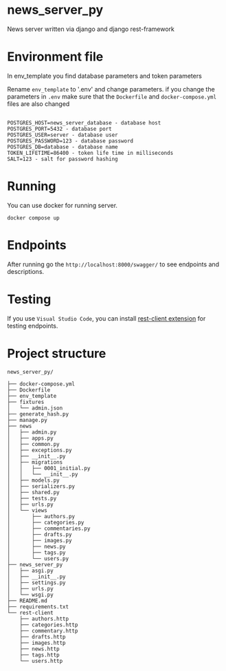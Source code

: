 # news_server_py
News server written via django and django rest-framework

# Environment file
In  env_template you find database parameters and token parameters

Rename `env_template` to '.env' and change parameters. if you change the parameters in `.env` make sure that the `Dockerfile` and `docker-compose.yml` files are also changed

##

    POSTGRES_HOST=news_server_database - database host 
    POSTGRES_PORT=5432 - database port
    POSTGRES_USER=server - database user
    POSTGRES_PASSWORD=123 - database password
    POSTGRES_DB=database - database name
    TOKEN_LIFETIME=86400 - token life time in milliseconds
    SALT=123 - salt for password hashing

# Running

You can use docker for running server.

    docker compose up

# Endpoints
After running go the `http://localhost:8000/swagger/` to see endpoints and descriptions.

# Testing
If you use `Visual Studio Code`, you can install [rest-client extension](https://marketplace.visualstudio.com/items?itemName=humao.rest-client) for testing endpoints.

# Project structure

    news_server_py/

    ├── docker-compose.yml
    ├── Dockerfile
    ├── env_template
    ├── fixtures
    │   └── admin.json
    ├── generate_hash.py
    ├── manage.py
    ├── news
    │   ├── admin.py
    │   ├── apps.py
    │   ├── common.py
    │   ├── exceptions.py
    │   ├── __init__.py
    │   ├── migrations
    │   │   ├── 0001_initial.py
    │   │   └── __init__.py
    │   ├── models.py
    │   ├── serializers.py
    │   ├── shared.py
    │   ├── tests.py
    │   ├── urls.py
    │   └── views
    │       ├── authors.py
    │       ├── categories.py
    │       ├── commentaries.py
    │       ├── drafts.py
    │       ├── images.py
    │       ├── news.py
    │       ├── tags.py
    │       └── users.py
    ├── news_server_py
    │   ├── asgi.py
    │   ├── __init__.py
    │   ├── settings.py
    │   ├── urls.py
    │   └── wsgi.py
    ├── README.md
    ├── requirements.txt
    └── rest-client
        ├── authors.http
        ├── categories.http
        ├── commentary.http
        ├── drafts.http
        ├── images.http
        ├── news.http
        ├── tags.http
        └── users.http



